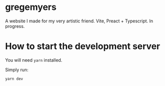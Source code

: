 # gregemyers
A website I made for my very artistic friend. Vite, Preact + Typescript. In progress.

# How to start the development server

You will need `yarn` installed.

Simply run:

```sh
yarn dev
```


